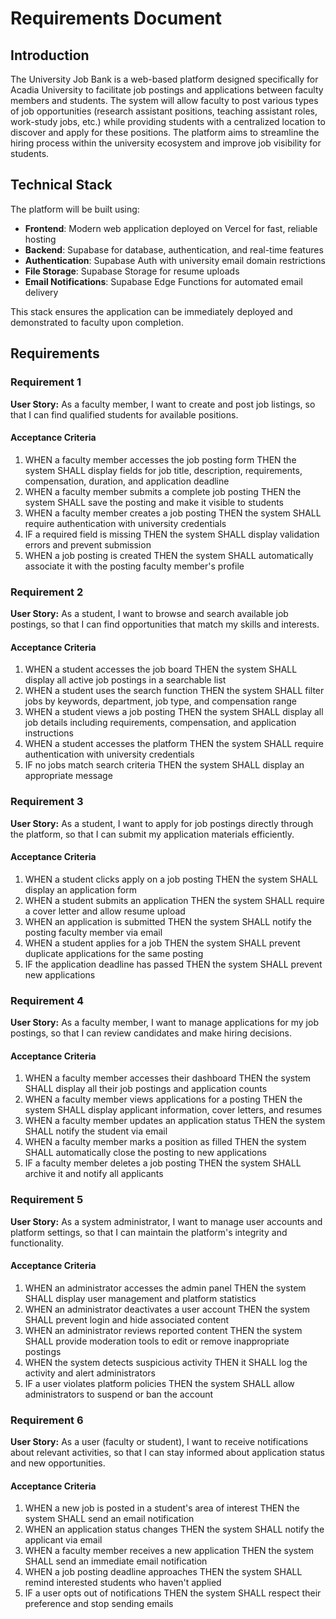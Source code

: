 # Requirements Document

## Introduction

The University Job Bank is a web-based platform designed specifically for Acadia University to facilitate job postings and applications between faculty members and students. The system will allow faculty to post various types of job opportunities (research assistant positions, teaching assistant roles, work-study jobs, etc.) while providing students with a centralized location to discover and apply for these positions. The platform aims to streamline the hiring process within the university ecosystem and improve job visibility for students.

## Technical Stack

The platform will be built using:
- **Frontend**: Modern web application deployed on Vercel for fast, reliable hosting
- **Backend**: Supabase for database, authentication, and real-time features
- **Authentication**: Supabase Auth with university email domain restrictions
- **File Storage**: Supabase Storage for resume uploads
- **Email Notifications**: Supabase Edge Functions for automated email delivery

This stack ensures the application can be immediately deployed and demonstrated to faculty upon completion.

## Requirements

### Requirement 1

**User Story:** As a faculty member, I want to create and post job listings, so that I can find qualified students for available positions.

#### Acceptance Criteria

1. WHEN a faculty member accesses the job posting form THEN the system SHALL display fields for job title, description, requirements, compensation, duration, and application deadline
2. WHEN a faculty member submits a complete job posting THEN the system SHALL save the posting and make it visible to students
3. WHEN a faculty member creates a job posting THEN the system SHALL require authentication with university credentials
4. IF a required field is missing THEN the system SHALL display validation errors and prevent submission
5. WHEN a job posting is created THEN the system SHALL automatically associate it with the posting faculty member's profile

### Requirement 2

**User Story:** As a student, I want to browse and search available job postings, so that I can find opportunities that match my skills and interests.

#### Acceptance Criteria

1. WHEN a student accesses the job board THEN the system SHALL display all active job postings in a searchable list
2. WHEN a student uses the search function THEN the system SHALL filter jobs by keywords, department, job type, and compensation range
3. WHEN a student views a job posting THEN the system SHALL display all job details including requirements, compensation, and application instructions
4. WHEN a student accesses the platform THEN the system SHALL require authentication with university credentials
5. IF no jobs match search criteria THEN the system SHALL display an appropriate message

### Requirement 3

**User Story:** As a student, I want to apply for job postings directly through the platform, so that I can submit my application materials efficiently.

#### Acceptance Criteria

1. WHEN a student clicks apply on a job posting THEN the system SHALL display an application form
2. WHEN a student submits an application THEN the system SHALL require a cover letter and allow resume upload
3. WHEN an application is submitted THEN the system SHALL notify the posting faculty member via email
4. WHEN a student applies for a job THEN the system SHALL prevent duplicate applications for the same posting
5. IF the application deadline has passed THEN the system SHALL prevent new applications

### Requirement 4

**User Story:** As a faculty member, I want to manage applications for my job postings, so that I can review candidates and make hiring decisions.

#### Acceptance Criteria

1. WHEN a faculty member accesses their dashboard THEN the system SHALL display all their job postings and application counts
2. WHEN a faculty member views applications for a posting THEN the system SHALL display applicant information, cover letters, and resumes
3. WHEN a faculty member updates an application status THEN the system SHALL notify the student via email
4. WHEN a faculty member marks a position as filled THEN the system SHALL automatically close the posting to new applications
5. IF a faculty member deletes a job posting THEN the system SHALL archive it and notify all applicants

### Requirement 5

**User Story:** As a system administrator, I want to manage user accounts and platform settings, so that I can maintain the platform's integrity and functionality.

#### Acceptance Criteria

1. WHEN an administrator accesses the admin panel THEN the system SHALL display user management and platform statistics
2. WHEN an administrator deactivates a user account THEN the system SHALL prevent login and hide associated content
3. WHEN an administrator reviews reported content THEN the system SHALL provide moderation tools to edit or remove inappropriate postings
4. WHEN the system detects suspicious activity THEN it SHALL log the activity and alert administrators
5. IF a user violates platform policies THEN the system SHALL allow administrators to suspend or ban the account

### Requirement 6

**User Story:** As a user (faculty or student), I want to receive notifications about relevant activities, so that I can stay informed about application status and new opportunities.

#### Acceptance Criteria

1. WHEN a new job is posted in a student's area of interest THEN the system SHALL send an email notification
2. WHEN an application status changes THEN the system SHALL notify the applicant via email
3. WHEN a faculty member receives a new application THEN the system SHALL send an immediate email notification
4. WHEN a job posting deadline approaches THEN the system SHALL remind interested students who haven't applied
5. IF a user opts out of notifications THEN the system SHALL respect their preference and stop sending emails